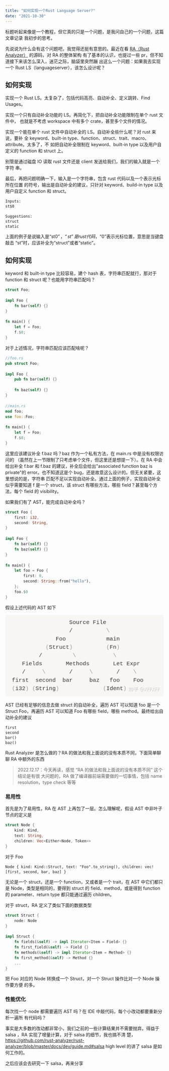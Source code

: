 ```yaml
---
title: "如何实现一个Rust Language Server?"
date: "2021-10-30"
---
```


标题听起来像是一个教程，但它真的只是一个问题，是我问自己的一个问题，这篇文章记录
我初步的思考。

先说说为什么会有这个问题吧，我觉得还挺有意思的。最近在看 [RA（Rust
Analyzer）](https://github.com/rust-lang/rust-analyzer) 的源码，对 RA 的整体架构
有了基本的认识，也提过一些 pr，但不知道接下来该怎么深入，迷茫之际，脑袋里突然蹦
出这么一个问题：如果我去实现一个 Rust LS（languageserver），该怎么设计呢？

## 如何实现

实现一个 Rust LS。太复杂了，包括代码高亮、自动补全、定义跳转、Find Usages。

实现一个只有自动补全功能的 LS。再简化下，把自动补全功能限制在单个 rust 文件中，
也就是不考虑 workspace 中有多个 crate，甚至多个文件的情况。

实现一个能在单个 rust 文件中自动补全的 LS。自动补全些什么呢？对 rust 来说，要补
全 keyword、built-in type、function、struct、trait、macro、attribute。太多了，不
如把自动补全限制在 keyword、built-in type 以及用户自定义的 function 和 struct
上。

别管是通过磁盘 IO 读取 rust 文件还是 client 发送给我们，我们的输入就是一个字符
串。

最后，再把问题明确一下，输入是一个字符串，包含 rust 代码以及一个表示光标所在位置
的符号，输出是自动补全的建议，只针对 keyword、build-in type 以及用户自定义
function 和 struct。

```
Inputs:
st$0

Suggestions:
struct
static
```

上面的例子是说输入是“st$0”，“st”是 rust 代码，“$0”表示光标位置，意思是当键盘敲击
“st”时，应该补全为“struct”或者“static”。

## 如何实现

keyword 和 built-in type 比较容易，建个 hash 表，字符串匹配就行，那对于 function
和 struct 呢？也能用字符串匹配吗？

```rust
struct Foo;

impl Foo {
    fn bar(self) {}
}

fn main() {
    let f = Foo;
    f.$0;
}
```

对于上述情况，字符串匹配应该匹配啥呢？

```rust
//foo.rs
pub struct Foo;

impl Foo {
    pub fn bar(self) {}

    fn baz(self) {}
}

//main.rs
mod foo;
use foo::Foo;

fn main() {
    let f = Foo;
    f.$0;
}
```

这里应该建议补全 f.baz 吗？baz 作为一个私有方法，在 main.rs 中是没有权限访问的
（虽然在上一节限制了只考虑单个文件，但这里还是想提一下）。在 RA 中会给出补全
f.bar 和 f.baz 的建议，补全后会给出"associated function baz is private"的
error。也不知道这是个 bug，还是故意这么设计的。但无关紧要，这里想说的是，字符串
匹配不足以实现自动补全。通过上面的例子，实现自动补全似乎需要知道 f 是一个
struct，该 struct 有哪些方法，哪些 field？甚至每个方法，每个 field 的
visibility。

如果我们有了 AST，能完成自动补全吗？

```rust
struct Foo {
    first: i32,
    second: String,
}

impl Foo {
    fn bar(self) {}
    fn baz(self) {}
}

fn main() {
    let foo = Foo {
        first: 0,
        second: String::from("hello"),
    };
    foo.$0
}
```

假设上述代码的 AST 如下

![](/13/ast.png)  

AST 已经有足够的信息去做 struct 的自动补全，遍历 AST 可以知道 foo 是一个 Struct
Foo，再遍历 AST 可以知道 Foo 有哪些 field，哪些 method。最终给出自动补全的建议

```
first
second
bar()
baz()
```

Rust Analyzer 是怎么做的？RA 的做法和我上面说的没有本质不同，下面简单聊聊 RA 中额外的东西

> 2022.12.17：今天再读，感觉 “RA 的做法和我上面说的没有本质不同” 这个结论是有很
> 大问题的，RA 做了编译器前端需要做的一切事情，包括 name resolution，type check
> 等等

### 易用性

首先是为了易用性，RA 在 AST 上再包了一层。怎么理解呢，假设 AST 中非叶子节点的定义是

```rust
struct Node {
    kind: Kind,
    text: String,
    children: Vec<Either<Node, Token>>
}
```

对于 Foo

```
Node { kind: Kind::Struct, text: "Foo".to_string(), children: vec![first, second, bar, baz] }
```

无论是一个 struct，还是一个 function，又或者是一个 trait，在 AST 中它们都只是
Node，类型是相同的，要得到 struct 的 field、method，或是得到 function 的
parameter、return type 都只能通过遍历 children。

对于 struct，RA 定义了类似下面的数据类型

```rust
struct Struct {
    node: Node
}

impl Struct {
    fn fields(&self) -> impl Iterator<Item = Field> {} 
    fn first_field(&self) -> Field {} 
    fn methods(&self) -> impl Iterator<Item = Method> {}
    fn first_method(&self) -> Method {}
    ...
}
```

把 Foo 对应的 Node 转换成一个 Struct，对一个 Struct 操作比对一个 Node 操作要方便
的多。

### 性能优化

每次找一个 node 都需要遍历 AST 吗？在 IDE 中敲代码，每个小改动都要重新分析一遍所
有代码吗？

事实是大多数的改动都非常小，我们之前的一些计算结果并不需要抛弃。得益于 salsa
，RA 实现了增量计算，对于 salsa 的细节，我也搞不清
楚，https://github.com/rust-analyzer/rust-analyzer/blob/master/docs/dev/guide.md#salsa
high level 的讲了 salsa 是如何工作的。

之后应该会去研究一下 salsa，再来分享